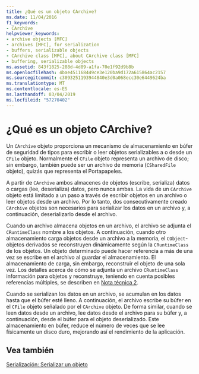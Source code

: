 ```yaml
---
title: ¿Qué es un objeto CArchive?
ms.date: 11/04/2016
f1_keywords:
- CArchive
helpviewer_keywords:
- archive objects [MFC]
- archives [MFC], for serialization
- buffers, serializable objects
- CArchive class [MFC], about CArchive class [MFC]
- buffering, serializable objects
ms.assetid: 843f1825-288d-4d89-a1fa-70e1f92d9b8b
ms.openlocfilehash: 4bae451168449ce3e120ba9d172a615864ac2157
ms.sourcegitcommit: c3093251193944840e3d0a068ecc30e6449624ba
ms.translationtype: MT
ms.contentlocale: es-ES
ms.lasthandoff: 03/04/2019
ms.locfileid: "57270402"
---
```

# <a name="what-is-a-carchive-object"></a>¿Qué es un objeto CArchive?

Un `CArchive` objeto proporciona un mecanismo de almacenamiento en búfer de seguridad de tipos para escribir o leer objetos serializables a o desde un `CFile` objeto. Normalmente el `CFile` objeto representa un archivo de disco; sin embargo, también puede ser un archivo de memoria (`CSharedFile` objeto), quizás que representa el Portapapeles.

A partir de `CArchive` ambos almacenes de objetos (escribe, serializa) datos o cargas (lee, deserializa) datos, pero nunca ambas. La vida de un `CArchive` objeto está limitado a un paso a través de escribir objetos en un archivo o leer objetos desde un archivo. Por lo tanto, dos consecutivamente creado `CArchive` objetos son necesarios para serializar los datos en un archivo y, a continuación, deserializarlo desde el archivo.

Cuando un archivo almacena objetos en un archivo, el archivo se adjunta el `CRuntimeClass` nombre a los objetos. A continuación, cuando otro almacenamiento carga objetos desde un archivo a la memoria, el `CObject`-objetos derivados se reconstruyen dinámicamente según la `CRuntimeClass` de los objetos. Un objeto determinado puede hacer referencia a más de una vez se escribe en el archivo al guardar el almacenamiento. El almacenamiento de carga, sin embargo, reconstruir el objeto de una sola vez. Los detalles acerca de cómo se adjunta un archivo `CRuntimeClass` información para objetos y reconstruye, teniendo en cuenta posibles referencias múltiples, se describen en [Nota técnica 2](../mfc/tn002-persistent-object-data-format.md).

Cuando se serializan los datos en un archivo, se acumulan en los datos hasta que el búfer esté lleno. A continuación, el archivo escribe su búfer en el `CFile` objeto señalado por el `CArchive` objeto. De forma similar, cuando se leen datos desde un archivo, lee datos desde el archivo para su búfer y, a continuación, desde el búfer para el objeto deserializado. Este almacenamiento en búfer, reduce el número de veces que se lee físicamente un disco duro, mejorando así el rendimiento de la aplicación.

## <a name="see-also"></a>Vea también

[Serialización: Serializar un objeto](../mfc/serialization-serializing-an-object.md)
